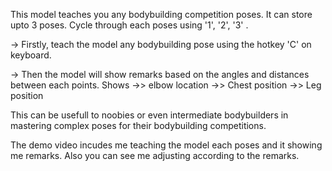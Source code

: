 

This model teaches you any bodybuilding competition poses.
It can store upto 3 poses. Cycle through each poses using '1', '2', '3' .

-> Firstly, teach the model any bodybuilding pose using the hotkey 'C'  on keyboard.

-> Then the model will show remarks based on the angles and distances between each points.
      Shows 
        ->> elbow location
        ->> Chest position
        ->> Leg position

This can be usefull to noobies or even intermediate bodybuilders in mastering complex poses for their bodybuilding competitions.

The demo video incudes me teaching the model each poses and it showing me remarks. Also you can see me adjusting according to the remarks.
